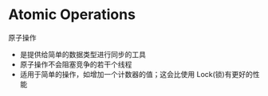 # Atomic Operations

原子操作

- 是提供给简单的数据类型进行同步的工具
- 原子操作不会阻塞竞争的若干个线程
- 适用于简单的操作，如增加一个计数器的值；这会比使用 Lock(锁)有更好的性能




